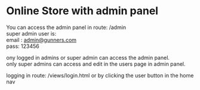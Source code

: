 # Online Store with admin panel

You can access the admin panel in route: /admin  
super admin user is:  
email : admin@gunners.com  
pass: 123456  

ony logged in admins or super admin can access the admin panel.  
only super admins can access and edit in the users page in admin panel.  

logging in route: /views/login.html  or by clicking the user button in the home nav  
